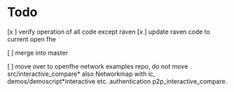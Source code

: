 Todo
=

[x ] verify operation of all code except raven
[x ] update raven code to current open fhe

[ ] merge into master

[ ] move over to openfhe network examples repo, do not move
    src/interactive_compare* also Networkmap with ic, demos/demoscript*interactive etc. 
	authentication p2p_interactive_compare. 
	


